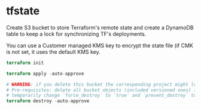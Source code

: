 # tfstate

Create S3 bucket to store Terraform's remote state and create a DynamoDB table to keep a lock for synchronizing TF's deployments.

You can use a Customer managed KMS key to encrypt the state file (if CMK is not set, it uses the default KMS key.

```terraform
terraform init

terraform apply -auto-approve

# WARNING: if you delete this bucket the corresponding project might loose all its TF state files!
# Pre-requisites: delete all bucket objects (included versioned ones) in AWS Console,
# temporarily change `force_destroy` to `true` and `prevent_destroy` to `false`.
terraform destroy -auto-approve
```
